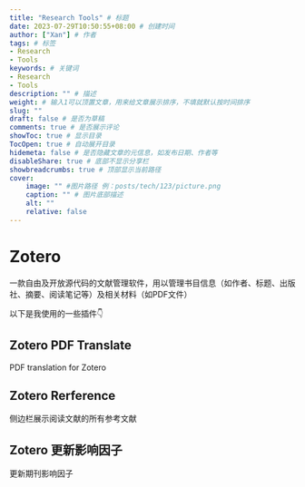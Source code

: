 ```yaml
---
title: "Research Tools" # 标题
date: 2023-07-29T10:50:55+08:00 # 创建时间
author: ["Xan"] # 作者
tags: # 标签
- Research
- Tools
keywords: # 关键词
- Research
- Tools
description: "" # 描述
weight: # 输入1可以顶置文章，用来给文章展示排序，不填就默认按时间排序
slug: ""
draft: false # 是否为草稿
comments: true # 是否展示评论
showToc: true # 显示目录
TocOpen: true # 自动展开目录
hidemeta: false # 是否隐藏文章的元信息，如发布日期、作者等
disableShare: true # 底部不显示分享栏
showbreadcrumbs: true # 顶部显示当前路径
cover:
    image: "" #图片路径 例：posts/tech/123/picture.png
    caption: "" # 图片底部描述
    alt: ""
    relative: false
---
```


# Zotero
一款自由及开放源代码的文献管理软件，用以管理书目信息（如作者、标题、出版社、摘要、阅读笔记等）及相关材料（如PDF文件）

以下是我使用的一些插件👇
## Zotero PDF Translate
PDF translation for  Zotero

## Zotero Rerference
侧边栏展示阅读文献的所有参考文献

## Zotero 更新影响因子
更新期刊影响因子



